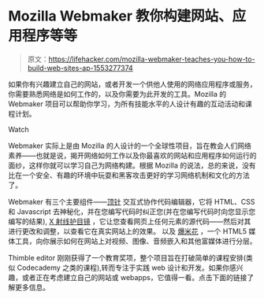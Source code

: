# Mozilla Webmaker 教你构建网站、应用程序等等

> 原文：<https://lifehacker.com/mozilla-webmaker-teaches-you-how-to-build-web-sites-ap-1553277374>

如果你有兴趣建立自己的网站，或者开发一个供他人使用的网络应用程序或服务，你需要熟悉网络是如何工作的，以及你需要为此开发的工具。Mozilla 的 Webmaker 项目可以帮助你学习，为所有技能水平的人设计有趣的互动活动和课程计划。

Watch

Webmaker 实际上是由 Mozilla 的人设计的一个全球性项目，旨在教会人们网络素养——也就是说，揭开网络如何工作以及你最喜欢的网站和应用程序如何运行的面纱，这样你就可以学习自己为网络构建。根据 Mozilla 的说法，总的来说，没有比在一个安全、有趣的环境中玩耍和黑客攻击更好的学习网络机制和文化的方法了。

Webmaker 有三个主要组件——[顶针](https://thimble.webmaker.org/en-US) 交互式协作代码编辑器，它将 HTML、CSS 和 Javascript 去神秘化，并在您编写代码时纠正您(并在您编写代码时向您显示您编写的结果), [X 射线护目镜](https://goggles.webmaker.org/en-US) ，它让您查看网页上任何元素的源代码——然后对其进行更改和调整，以查看它在真实网站上的效果。 以及 [爆米花](https://popcorn.webmaker.org/en-US) ，一个 HTML5 媒体工具，向你展示如何在网站上对视频、图像、音频嵌入和其他富媒体进行分层。

Thimble editor 刚刚获得了一个教育奖项，整个项目旨在打破简单的课程安排(类似 Codecademy 之类的课程),转而专注于实践 web 设计和开发。如果你感兴趣，或者正在考虑建立自己的网站或 webapps，它值得一看。点击下面的链接了解更多信息。